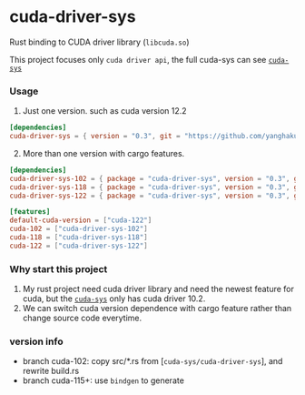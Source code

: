 # cuda-driver-sys

Rust binding to CUDA driver library (```libcuda.so```)

This project focuses only ```cuda driver api```, the full cuda-sys can see [```cuda-sys```]

### Usage

1. Just one version.
   such as cuda version 12.2

```toml
[dependencies]
cuda-driver-sys = { version = "0.3", git = "https://github.com/yanghaku/cuda-driver-sys", branch = "cuda-122" }
```

2. More than one version with cargo features.

```toml
[dependencies]
cuda-driver-sys-102 = { package = "cuda-driver-sys", version = "0.3", git = "https://github.com/yanghaku/cuda-driver-sys", branch = "cuda-102", optional = true }
cuda-driver-sys-118 = { package = "cuda-driver-sys", version = "0.3", git = "https://github.com/yanghaku/cuda-driver-sys", branch = "cuda-118", optional = true }
cuda-driver-sys-122 = { package = "cuda-driver-sys", version = "0.3", git = "https://github.com/yanghaku/cuda-driver-sys", branch = "cuda-122", optional = true }

[features]
default-cuda-version = ["cuda-122"]
cuda-102 = ["cuda-driver-sys-102"]
cuda-118 = ["cuda-driver-sys-118"]
cuda-122 = ["cuda-driver-sys-122"]
```

### Why start this project

1. My rust project need cuda driver library and need the newest feature for cuda, but the [```cuda-sys```] only has cuda
   driver 10.2.
2. We can switch cuda version dependence with cargo feature rather than change source code everytime.

### version info

* branch cuda-102: copy src/*.rs from [```cuda-sys/cuda-driver-sys```], and rewrite build.rs
* branch cuda-115+: use ```bindgen``` to generate

[```cuda-sys```]: https://github.com/rust-cuda/cuda-sys
